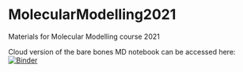 # MolecularModelling2021
Materials for Molecular Modelling course 2021

Cloud version of the bare bones MD notebook can be accessed here:
[![Binder](https://mybinder.org/badge_logo.svg)](https://mybinder.org/v2/gh/mattatlincoln/MolecularModelling2021/main?filepath=bareBonesMD.ipynb)

